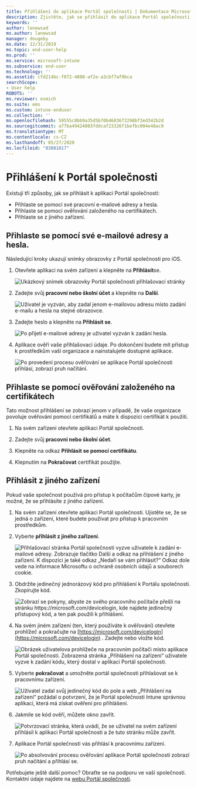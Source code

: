 ```yaml
---
title: Přihlášení do aplikace Portál společnosti | Dokumentace Microsoftu
description: Zjistěte, jak se přihlásit do aplikace Portál společnosti na více platformách.
keywords: ''
author: lenewsad
ms.author: lanewsad
manager: dougeby
ms.date: 12/31/2019
ms.topic: end-user-help
ms.prod: ''
ms.service: microsoft-intune
ms.subservice: end-user
ms.technology: ''
ms.assetid: cfd214bc-f072-4808-af2e-a3cbf7af9bca
searchScope:
- User help
ROBOTS: ''
ms.reviewer: esmich
ms.suite: ems
ms.custom: intune-enduser
ms.collection: ''
ms.openlocfilehash: 59555c8bb9a35d5b70b46836f2298bf3ed342b2d
ms.sourcegitcommit: a77ba49424803fddcaf23326f1befbc004e48ac9
ms.translationtype: MT
ms.contentlocale: cs-CZ
ms.lasthandoff: 05/27/2020
ms.locfileid: "83881817"
---
```

# <a name="sign-in-to-company-portal"></a>Přihlášení k Portál společnosti  

Existují tři způsoby, jak se přihlásit k aplikaci Portál společnosti:

* Přihlaste se pomocí své pracovní e-mailové adresy a hesla.  
* Přihlaste se pomocí ověřování založeného na certifikátech.  
* Přihlaste se z jiného zařízení.    


## <a name="sign-in-with-your-email-address-and-password"></a>Přihlaste se pomocí své e-mailové adresy a hesla.
Následující kroky ukazují snímky obrazovky z Portál společnosti pro iOS.  

1. Otevřete aplikaci na svém zařízení a klepněte na **Přihlásit**se.  

   ![Ukázkový snímek obrazovky Portál společnosti přihlašovací stránky](./media/intune-ios-cp-signin-1908.png)


2. Zadejte svůj **pracovní nebo školní účet** a klepněte na **Další**.

   ![Uživatel je vyzván, aby zadal jenom e-mailovou adresu místo zadání e-mailu a hesla na stejné obrazovce.](./media/cp_ios_aad_signin_after_1804_002.png)

3. Zadejte heslo a klepněte na **Přihlásit se**.

   ![Po přijetí e-mailové adresy je uživatel vyzván k zadání hesla.](./media/cp_ios_aad_signin_after_1804_003.png)

4. Aplikace ověří vaše přihlašovací údaje. Po dokončení budete mít přístup k prostředkům vaší organizace a nainstalujete dostupné aplikace.  

   ![Po provedení procesu ověřování se aplikace Portál společnosti přihlásí, zobrazí pruh načítání.](./media/cp_ios_aad_signin_after_1804_004.png)

## <a name="sign-in-with-certificate-based-authentication"></a>Přihlaste se pomocí ověřování založeného na certifikátech
Tato možnost přihlášení se zobrazí jenom v případě, že vaše organizace povoluje ověřování pomocí certifikátů a máte k dispozici certifikát k použití.  

1. Na svém zařízení otevřete aplikaci Portál společnosti.  

2. Zadejte svůj **pracovní nebo školní účet**.  

3. Klepněte na odkaz **Přihlásit se pomocí certifikátu**.  

4. Klepnutím na **Pokračovat** certifikát použijte.  

## <a name="sign-in-from-another-device"></a>Přihlásit z jiného zařízení

Pokud vaše společnost používá pro přístup k počítačům čipové karty, je možné, že se přihlásíte z jiného zařízení.  

1. Na svém zařízení otevřete aplikaci Portál společnosti. Ujistěte se, že se jedná o zařízení, které budete používat pro přístup k pracovním prostředkům.       

1. Vyberte **přihlásit z jiného zařízení**.  

   ![Přihlašovací stránka Portál společnosti vyzve uživatele k zadání e-mailové adresy.  Zobrazuje tlačítko Další a odkaz na přihlášení z jiného zařízení. K dispozici je také odkaz „Nedaří se vám přihlásit?“ Odkaz dole vede na informace Microsoftu o ochraně osobních údajů a souborech cookie.](./media/cp_ios_aad_signin_after_1804_005.png)

2. Obdržíte jedinečný jednorázový kód pro přihlášení k Portálu společnosti. Zkopírujte kód.

   ![Zobrazí se pokyny, abyste ze svého pracovního počítače přešli na stránku https://microsoft.com/devicelogin, kde najdete jedinečný přístupový kód, a ten pak použili k přihlášení.](./media/cp_ios_aad_signin_after_1804_006.png)

3. Na svém jiném zařízení (ten, který používáte k ověřování) otevřete prohlížeč a pokračujte na [https://microsoft.com/devicelogin](https://microsoft.com/devicelogin) . Zadejte nebo vložte kód.  

   ![Obrázek uživatelova prohlížeče na pracovním počítači místo aplikace Portál společnosti. Zobrazená stránka „Přihlášení na zařízení“ uživatele vyzve k zadání kódu, který dostal v aplikaci Portál společnosti.](../fundamentals/media/whats-new-app-ui/cp_ios_aad_signin_from_another_device_after_1704_004.png)

4. Vyberte __pokračovat__ a umožněte portál společnosti přihlašovat se k pracovnímu zařízení.   

   ![Uživatel zadal svůj jedinečný kód do pole a web „Přihlášení na zařízení“ požádal o potvrzení, že je Portál společnosti Intune správnou aplikací, která má získat ověření pro přihlášení.](../fundamentals/media/whats-new-app-ui/cp_ios_aad_signin_from_another_device_after_1704_005.png) 

5. Jakmile se kód ověří, můžete okno zavřít.  

   ![Potvrzovací stránka, která uvádí, že se uživatel na svém zařízení přihlásil k aplikaci Portál společnosti a že tuto stránku může zavřít.](../fundamentals/media/whats-new-app-ui/cp_ios_aad_signin_from_another_device_after_1704_006.png)

6. Aplikace Portál společnosti vás přihlásí k pracovnímu zařízení.  

   ![Po absolvování procesu ověřování aplikace Portál společnosti zobrazí pruh načítání a přihlásí se.](./media/cp_ios_aad_signin_after_1804_007.png)

Potřebujete ještě další pomoc? Obraťte se na podporu ve vaší společnosti. Kontaktní údaje najdete na [webu Portál společnosti](https://go.microsoft.com/fwlink/?linkid=2010980).  
